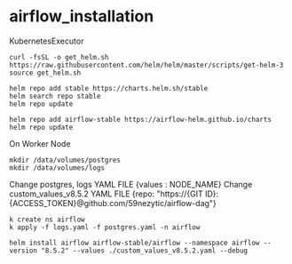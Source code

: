 # airflow_installation
KubernetesExecutor

```
curl -fsSL -o get_helm.sh https://raw.githubusercontent.com/helm/helm/master/scripts/get-helm-3
source get_helm.sh
```

```
helm repo add stable https://charts.helm.sh/stable
helm search repo stable
helm repo update
```

```
helm repo add airflow-stable https://airflow-helm.github.io/charts
helm repo update
```

On Worker Node

```
mkdir /data/volumes/postgres
mkdir /data/volumes/logs
```


Change postgres, logs YAML FILE {values : NODE_NAME}
Change custom_values_v8.5.2 YAML FILE {repo: "https://{GIT ID}:{ACCESS_TOKEN}@github.com/59nezytic/airflow-dag"}

```
k create ns airflow
k apply -f logs.yaml -f postgres.yaml -n airflow
```

```
helm install airflow airflow-stable/airflow --namespace airflow --version "8.5.2" --values ./custom_values_v8.5.2.yaml --debug
```
